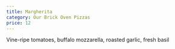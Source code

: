```yaml
---
title: Margherita
category: Our Brick Oven Pizzas
price: 12
---
```

Vine-ripe tomatoes, buffalo mozzarella, roasted garlic, fresh basil
